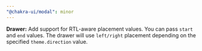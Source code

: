 ```yaml
---
"@chakra-ui/modal": minor
---
```


**Drawer:** Add support for RTL-aware placement values. You can pass `start` and
`end` values. The drawer will use `left/right` placement depending on the
specified `theme.direction` value.
